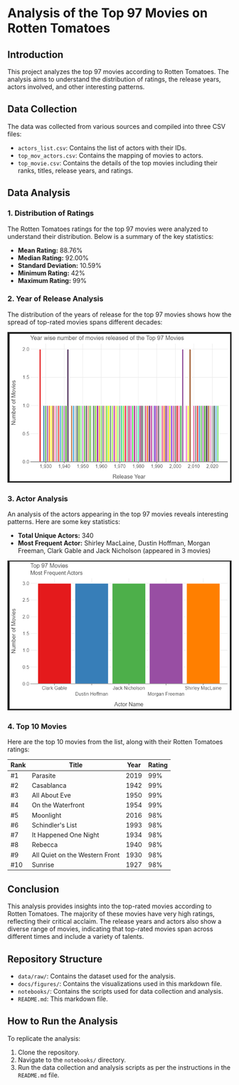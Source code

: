 


# Analysis of the Top 97 Movies on Rotten Tomatoes

## Introduction

This project analyzes the top 97 movies according to Rotten Tomatoes. The analysis aims to understand the distribution of ratings, the release years, actors involved, and other interesting patterns.

## Data Collection

The data was collected from various sources and compiled into three CSV files:
- `actors_list.csv`: Contains the list of actors with their IDs.
- `top_mov_actors.csv`: Contains the mapping of movies to actors.
- `top_movie.csv`: Contains the details of the top movies including their ranks, titles, release years, and ratings.

## Data Analysis

### 1. Distribution of Ratings

The Rotten Tomatoes ratings for the top 97 movies were analyzed to understand their distribution. Below is a summary of the key statistics:

- **Mean Rating:** 88.76%
- **Median Rating:** 92.00%
- **Standard Deviation:** 10.59%
- **Minimum Rating:** 42%
- **Maximum Rating:** 99%

### 2. Year of Release Analysis

The distribution of the years of release for the top 97 movies shows how the spread of top-rated movies spans different decades:

![Year of Release Distribution](figures/year_wise_number_of_movies_released_bar_chart.png)

### 3. Actor Analysis

An analysis of the actors appearing in the top 97 movies reveals interesting patterns. Here are some key statistics:

- **Total Unique Actors:** 340
- **Most Frequent Actor:** Shirley MacLaine, Dustin Hoffman, Morgan Freeman, Clark Gable and Jack Nicholson (appeared in 3 movies)

![Most Frequent Actors](figures/Most_Frequent_Actors.png)

### 4. Top 10 Movies

Here are the top 10 movies from the list, along with their Rotten Tomatoes ratings:

| Rank | Title                          | Year | Rating |
|------|--------------------------------|------|--------|
| #1   | Parasite                       | 2019 | 99%    |
| #2   | Casablanca                     | 1942 | 99%    |
| #3   | All About Eve                  | 1950 | 99%    |
| #4   | On the Waterfront              | 1954 | 99%    |
| #5   | Moonlight                      | 2016 | 98%    |
| #6   | Schindler's List               | 1993 | 98%    |
| #7   | It Happened One Night          | 1934 | 98%    |
| #8   | Rebecca                        | 1940 | 98%    |
| #9   | All Quiet on the Western Front | 1930 | 98%    |
| #10  | Sunrise                        | 1927 | 98%    |

## Conclusion

This analysis provides insights into the top-rated movies according to Rotten Tomatoes. The majority of these movies have very high ratings, reflecting their critical acclaim. The release years and actors also show a diverse range of movies, indicating that top-rated movies span across different times and include a variety of talents.

## Repository Structure

- `data/raw/`: Contains the dataset used for the analysis.
- `docs/figures/`: Contains the visualizations used in this markdown file.
- `notebooks/`: Contains the scripts used for data collection and analysis.
- `README.md`: This markdown file.

## How to Run the Analysis

To replicate the analysis:
1. Clone the repository.
2. Navigate to the `notebooks/` directory.
3. Run the data collection and analysis scripts as per the instructions in the `README.md` file.


